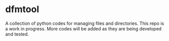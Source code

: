 # dfmtool
A collection of python codes for managing files and directories. This repo is a work in progress. More codes will be added as they are being developed and tested.
